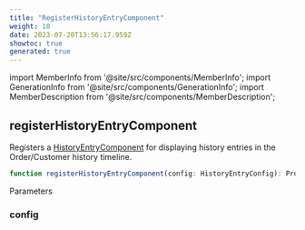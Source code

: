 ```yaml
---
title: "RegisterHistoryEntryComponent"
weight: 10
date: 2023-07-20T13:56:17.959Z
showtoc: true
generated: true
---
```

<!-- This file was generated from the Vendure source. Do not modify. Instead, re-run the "docs:build" script -->
import MemberInfo from '@site/src/components/MemberInfo';
import GenerationInfo from '@site/src/components/GenerationInfo';
import MemberDescription from '@site/src/components/MemberDescription';


## registerHistoryEntryComponent

<GenerationInfo sourceFile="packages/admin-ui/src/lib/core/src/providers/custom-history-entry-component/history-entry-component.service.ts" sourceLine="13" packageName="@vendure/admin-ui" since="1.9.0" />

Registers a <a href='/admin-ui-api/custom-history-entry-components/history-entry-component#historyentrycomponent'>HistoryEntryComponent</a> for displaying history entries in the Order/Customer
history timeline.

```ts title="Signature"
function registerHistoryEntryComponent(config: HistoryEntryConfig): Provider
```
Parameters

### config

<MemberInfo kind="parameter" type="<a href='/admin-ui-api/custom-history-entry-components/history-entry-config#historyentryconfig'>HistoryEntryConfig</a>" />

